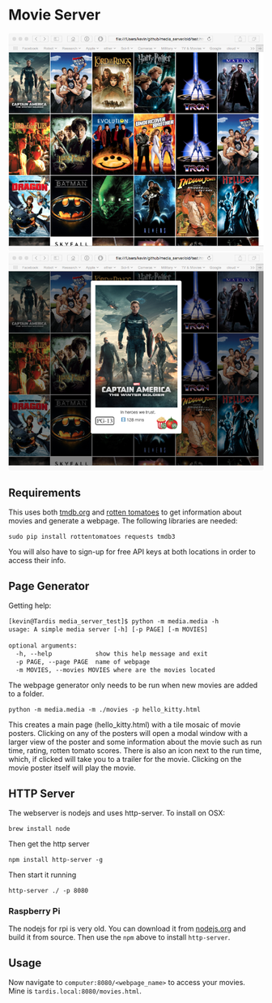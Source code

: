 # Movie Server

![webpage](./images/webpage.png)
![modal](./images/modal.png)

## Requirements

This uses both [tmdb.org](http:tmdb.org) and [rotten tomatoes](http://rottentomatoes.com)
to get information about movies and generate a webpage. The following libraries are needed:

	sudo pip install rottentomatoes requests tmdb3

You will also have to sign-up for free API keys at both locations in order to access their info.

## Page Generator

Getting help:

	[kevin@Tardis media_server_test]$ python -m media.media -h
	usage: A simple media server [-h] [-p PAGE] [-m MOVIES]

	optional arguments:
	  -h, --help            show this help message and exit
	  -p PAGE, --page PAGE  name of webpage
	  -m MOVIES, --movies MOVIES where are the movies located

The webpage generator only needs to be run when new movies are added to a folder. 

	python -m media.media -m ./movies -p hello_kitty.html

This creates a main page (hello_kitty.html) with a tile mosaic of movie posters. Clicking on any of the posters
will open a modal window with a larger view of the poster and some information about the 
movie such as run time, rating, rotten tomato scores. There is also an icon next to the
run time, which, if clicked will take you to a trailer for the movie. Clicking on the movie
poster itself will play the movie.

## HTTP Server

The webserver is nodejs and uses http-server. To install on OSX:

	brew install node

Then get the http server

	npm install http-server -g

Then start it running

	http-server ./ -p 8080

### Raspberry Pi

The nodejs for rpi is very old. You can download it from [nodejs.org](http://nodejs.org) 
and build it from source. Then use the `npm` above to install `http-server`. 

## Usage

Now navigate to `computer:8080/<webpage_name>` to access your movies. Mine is `tardis.local:8080/movies.html`.